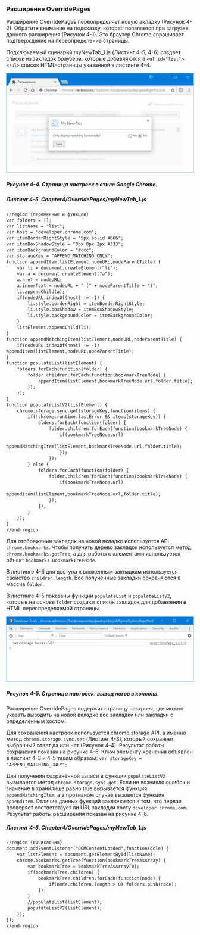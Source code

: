### Расширение OverridePages

Расширение OverridePages переопределяет новую вкладку \(Рисунок 4-2\). Обратите внимание на подсказку, которая появляется при загрузке данного расширения \(Рисунок 4-1\). Это браузер Chrome спрашивает подтверждение на переопределение страницы.

Подключаемый сценарий myNewTab\_1.js \(Листинг 4-5, 4-6\) создает список из закладок браузера, которые добавляются в `<ul id="list"></ul>` список HTML-страницы указанной в листинге 4-4.

![Рисунок 4-4. Страница настроек в стиле Google Chrome](/assets/figure-4-4.png)

##### Рисунок 4-4. _Страница настроек в стиле Google Chrome._

##### Листинг 4-5. _Chapter4/OverridePages/myNewTab\_1.js_

```
//region {переменные и функции}
var folders = [];
var listName = "list";
var host = "developer.chrome.com";
var itemBorderRightStyle = "5px solid #666";
var itemBoxShadowStyle = "0px 0px 2px #333";
var itemBackgroundColor = "#ccc";
var storageKey = "APPEND_MATCHING_ONLY";
function appendItem(listElement,nodeURL,nodeParentTitle) {
    var li = document.createElement("li");
    var a = document.createElement("a");
    a.href = nodeURL;
    a.innerText = nodeURL + " (" + nodeParentTitle + ")";
    li.appendChild(a);
    if(nodeURL.indexOf(host) != -1) {
        li.style.borderRight = itemBorderRightStyle;
        li.style.boxShadow = itemBoxShadowStyle;
        li.style.backgroundColor = itemBackgroundColor;
    }
    listElement.appendChild(li);
}
function appendMatchingItem(listElement,nodeURL,nodeParentTitle) {
    if(nodeURL.indexOf(host) != -1) appendItem(listElement,nodeURL,nodeParentTitle);
}
function populateList(listElement) {
    folders.forEach(function(folder) {
        folder.children.forEach(function(bookmarkTreeNode) {
            appendItem(listElement,bookmarkTreeNode.url,folder.title);
        });
    });
}
function populateListV2(listElement) {
    chrome.storage.sync.get(storageKey,function(items) {
        if(!chrome.runtime.lastError && items[storageKey]) {
            olders.forEach(function(folder) {
                folder.children.forEach(function(bookmarkTreeNode) {
                    if(bookmarkTreeNode.url)
                        appendMatchingItem(listElement,bookmarkTreeNode.url,folder.title);
                    });
                });
        } else {
            folders.forEach(function(folder) {
                folder.children.forEach(function(bookmarkTreeNode) {
                    if(bookmarkTreeNode.url)
                        appendItem(listElement,bookmarkTreeNode.url,folder.title);
                });
            });
        }
    });
}
//end-region
```

Для отображения закладок на новой вкладке используется API `chrome.bookmarks`. Чтобы получить дерево закладок используется метод `chrome.bookmarks.getTree`, а для работы с элементами используется объект `bookmarks.BookmarkTreeNode`.

В листинге 4-6 для доступа к вложенным закладкам используется свойство `children.length`. Все полученные закладки сохраняются в массив `folder`.

В листинге 4-5 показаны функции `populateList` и `populateListV2`, которые на основе `folder` создают список закладок для добавления в HTML переопределяемой страницы.

![Рисунок 4-5. Страница настроек: вывод логов в консоль](/assets/figure-4-5.png)

##### Рисунок 4-5. _Страница настроек: вывод логов в консоль._

Расширение OverridePages содержит страницу настроек, где можно указать выводить на новой вкладке все закладки или закладки с определённым хостом. 

Для сохранения настроек используется chrome.storage API, а именно метод `chrome.storage.sync.set` \(Листинг 4-3\), который сохраняет выбранный ответ да или нет \(Рисунок 4-4\). Результат работы сохранения показан на рисунке 4-5. Ключ элементу хранения объявлен в листинг 4-3 и 4-5 таким образом: `var storageKey = "APPEND_MATCHING_ONLY";`

Для получения сохранённой записи в функции `populateListV2` вызывается метод `chrome.storage.sync.get`. Если не возникло ошибок и значение в хранилище равно true вызывается функция `appendMatchingItem`, а в противном случае вызовется функция `appendItem`. Отличие данных функций заключается в том, что первая проверяет соответствует ли URL закладки хосту `developer.chrome.com`. Результат работы расширения показан на рисунке 4-6.

##### Листинг 4-6. _Chapter4/OverridePages/myNewTab\_1.js_

```
//region {вычисления}
document.addEventListener("DOMContentLoaded",function(dcle) {
    var listElement = document.getElementById(listName);
    chrome.bookmarks.getTree(function(bookmarkTreeAsArray) {
        var bookmarkTree = bookmarkTreeAsArray[0];
        if(bookmarkTree.children) {
            bookmarkTree.children.forEach(function(node) {
                if(node.children.length > 0) folders.push(node);
            });
        }
        //populateList(listElement);
        populateListV2(listElement);
    });
});
//end-region
```



